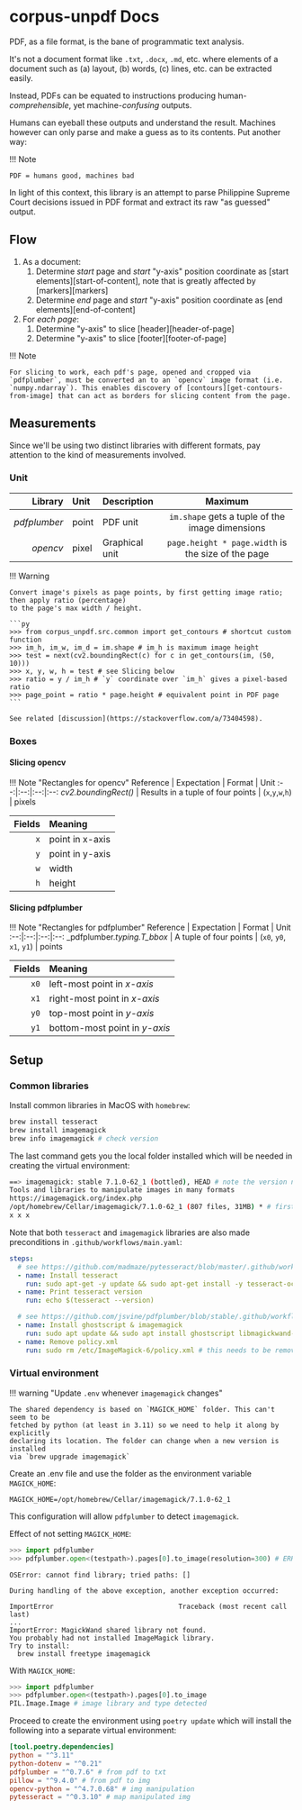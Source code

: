 # corpus-unpdf Docs

PDF, as a file format, is the bane of programmatic text analysis.

It's not a document format like `.txt`, `.docx`, `.md`, etc. where elements of a document such as (a) layout, (b) words, (c) lines, etc. can be extracted easily.

Instead, PDFs can be equated to instructions producing human-_comprehensible_, yet machine-_confusing_ outputs.

Humans can eyeball these outputs and understand the result. Machines however can only parse and make a guess as to its contents. Put another way:

!!! Note

    PDF = humans good, machines bad

In light of this context, this library is an attempt to parse Philippine Supreme Court decisions issued in PDF format and extract its raw "as guessed" output.

## Flow

1. As a document:
      1. Determine _start_ page and _start_ "y-axis" position coordinate as [start elements][start-of-content], note that is greatly affected by [markers][markers]
      2. Determine _end_ page and _start_ "y-axis" position coordinate as [end elements][end-of-content]
2. For _each page_:
      1. Determine "y-axis" to slice [header][header-of-page]
      2. Determine "y-axis" to slice [footer][footer-of-page]

!!! Note

    For slicing to work, each pdf's page, opened and cropped via `pdfplumber`, must be converted an to an `opencv` image format (i.e. `numpy.ndarray`). This enables discovery of [contours][get-contours-from-image] that can act as borders for slicing content from the page.

## Measurements

Since we'll be using two distinct libraries with different formats, pay attention to the kind of measurements involved.

### Unit

Library | Unit | Description | Maximum
--:|:--|:--|:--:
_pdfplumber_ | point | PDF unit | `im.shape` gets a tuple of the image dimensions
_opencv_ | pixel | Graphical unit | `page.height * page.width` is the size of the page

!!! Warning

    Convert image's pixels as page points, by first getting image ratio; then apply ratio (percentage)
    to the page's max width / height.

    ```py
    >>> from corpus_unpdf.src.common import get_contours # shortcut custom function
    >>> im_h, im_w, im_d = im.shape # im_h is maximum image height
    >>> test = next(cv2.boundingRect(c) for c in get_contours(im, (50, 10)))
    >>> x, y, w, h = test # see Slicing below
    >>> ratio = y / im_h # `y` coordinate over `im_h` gives a pixel-based ratio
    >>> page_point = ratio * page.height # equivalent point in PDF page
    ```

    See related [discussion](https://stackoverflow.com/a/73404598).

### Boxes

#### Slicing opencv

!!! Note "Rectangles for opencv"
    Reference | Expectation | Format | Unit
    :--:|:--:|:--:|:--:
    _cv2.boundingRect()_ | Results in a tuple of four points | (`x`,`y`,`w`,`h`) | pixels

Fields | Meaning
--:|:--
`x` | point in x-axis
`y` | point in y-axis
`w` | width
`h` | height

#### Slicing pdfplumber

!!! Note "Rectangles for pdfplumber"
    Reference | Expectation | Format | Unit
    :--:|:--:|:--:|:--:
    _pdfplumber._typing.T_bbox_ | A tuple of four points | (`x0`, `y0`, `x1`, `y1`) | points

Fields | Meaning
--:|:--
`x0` | left-most point in _x-axis_
`x1` | right-most point in _x-axis_
`y0` | top-most point in _y-axis_
`y1` | bottom-most point in _y-axis_

## Setup

### Common libraries

Install common libraries in MacOS with `homebrew`:

```sh
brew install tesseract
brew install imagemagick
brew info imagemagick # check version
```

The last command gets you the local folder installed which will be needed in creating the virtual environment:

```sh
==> imagemagick: stable 7.1.0-62_1 (bottled), HEAD # note the version number
Tools and libraries to manipulate images in many formats
https://imagemagick.org/index.php
/opt/homebrew/Cellar/imagemagick/7.1.0-62_1 (807 files, 31MB) * # first part is the local folder
x x x
```

Note that both `tesseract` and `imagemagick` libraries are also made preconditions in `.github/workflows/main.yaml`:

```yaml
steps:
  # see https://github.com/madmaze/pytesseract/blob/master/.github/workflows/ci.yaml
  - name: Install tesseract
    run: sudo apt-get -y update && sudo apt-get install -y tesseract-ocr tesseract-ocr-fra
  - name: Print tesseract version
    run: echo $(tesseract --version)

  # see https://github.com/jsvine/pdfplumber/blob/stable/.github/workflows/tests.yml
  - name: Install ghostscript & imagemagick
    run: sudo apt update && sudo apt install ghostscript libmagickwand-dev
  - name: Remove policy.xml
    run: sudo rm /etc/ImageMagick-6/policy.xml # this needs to be removed or the test won't run
```

### Virtual environment

!!! warning "Update `.env` whenever `imagemagick` changes"

    The shared dependency is based on `MAGICK_HOME` folder. This can't seem to be
    fetched by python (at least in 3.11) so we need to help it along by explicitly
    declaring its location. The folder can change when a new version is installed
    via `brew upgrade imagemagick`

Create an .env file and use the folder as the environment variable `MAGICK_HOME`:

```.env
MAGICK_HOME=/opt/homebrew/Cellar/imagemagick/7.1.0-62_1
```

This configuration will allow `pdfplumber` to detect `imagemagick`.

Effect of not setting `MAGICK_HOME`:

```py
>>> import pdfplumber
>>> pdfplumber.open<(testpath>).pages[0].to_image(resolution=300) # ERROR
```

```text
OSError: cannot find library; tried paths: []

During handling of the above exception, another exception occurred:

ImportError                               Traceback (most recent call last)
...
ImportError: MagickWand shared library not found.
You probably had not installed ImageMagick library.
Try to install:
  brew install freetype imagemagick
```

With `MAGICK_HOME`:

```py
>>> import pdfplumber
>>> pdfplumber.open<(testpath>).pages[0].to_image
PIL.Image.Image # image library and type detected
```

Proceed to create the environment using `poetry update` which will install the following into a separate virtual environment:

```toml
[tool.poetry.dependencies]
python = "^3.11"
python-dotenv = "^0.21"
pdfplumber = "^0.7.6" # from pdf to txt
pillow = "^9.4.0" # from pdf to img
opencv-python = "^4.7.0.68" # img manipulation
pytesseract = "^0.3.10" # map manipulated img
```
